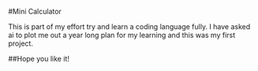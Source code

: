 #Mini Calculator

This is part of my effort try and learn a coding language fully.
I have asked ai to plot me out a year long plan for my learning and this was my
first project.

##Hope you like it!